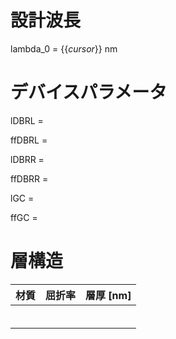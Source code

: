 # 設計波長
lambda_0 = {{_cursor_}} nm

# デバイスパラメータ
lDBRL =

ffDBRL =

lDBRR =

ffDBRR =

lGC =

ffGC =

# 層構造
|   材質   | 屈折率 | 層厚 [nm] |
|:--------:|:------:|:---------:|
|          |        |           |
|          |        |           |
|          |        |           |
|          |        |           |
|          |        |           |
|          |        |           |
